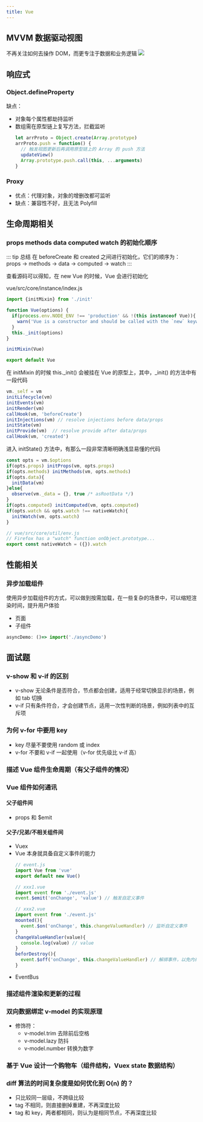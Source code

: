 ```yaml
---
title: Vue
---
```


## MVVM 数据驱动视图
不再关注如何去操作 DOM，而更专注于数据和业务逻辑
![](https://img.imgdb.cn/item/6045b714cef1ec5e6f4e1dbb.png)

## 响应式

### Object.defineProperty
缺点：
- 对象每个属性都劫持监听
- 数组需在原型链上复写方法，拦截监听
    ```javascript
    let arrProto = Object.create(Array.prototype)
    arrProto.push = function() {
      // 触发视图更新后再调用原型链上的 Array 的 push 方法
      updateView()
      Array.prototype.push.call(this, ...arguments)
    }
    ```

### Proxy
- 优点：代理对象，对象的增删改都可监听
- 缺点：兼容性不好，且无法 Polyfill

## 生命周期相关

### props methods data computed watch 的初始化顺序
::: tip 总结
在 beforeCreate 和 created 之间进行初始化，它们的顺序为：<br/>
props -> methods -> data -> computed -> watch
::: 

查看源码可以得知，在 new Vue 的时候，Vue 会进行初始化

vue/src/core/instance/index.js
```javascript
import {initMixin} from './init'

function Vue(options) {
  if(process.env.NODE_ENV !== 'production' && !(this instanceof Vue)){
    warn('Vue is a constructor and should be called with the `new` keyword')
  }
  this._init(options)
}

initMixin(Vue)

export default Vue
```

在 initMixin 的时候 this._init() 会被挂在 Vue 的原型上，其中，_init() 的方法中有一段代码
```javascript
vm._self = vm
initLifecycle(vm)
initEvents(vm)
initRender(vm)
callHook(vm, 'beforeCreate')
initInjections(vm) // resolve injections before data/props
initState(vm)
initProvide(vm)  // resolve provide after data/props
callHook(vm, 'created')
```

进入 initState() 方法中，有那么一段非常清晰明确浅显易懂的代码
```javascript
const opts = vm.$options
if(opts.props) initProps(vm, opts.props)
if(opts.methods) initMethods(vm, opts.methods)
if(opts.data){
  initData(vm)
}else{
  observe(vm._data = {}, true /* asRootData */)
}
if(opts.computed) initComputed(vm, opts.computed)
if(opts.watch && opts.watch !== nativeWatch){
  initWatch(vm, opts.watch)
}

// vue/src/core/util/env.js
// Firefox has a "watch" function onObject.prototype...
export const nativeWatch = ({}).watch
```

## 性能相关

### 异步加载组件
使用异步加载组件的方式，可以做到按需加载，在一些复杂的场景中，可以缩短渲染时间，提升用户体验
- 页面
- 子组件
```javascript
asyncDemo: ()=> import('./asyncDemo')
```


## 面试题

### v-show 和 v-if 的区别
- v-show 无论条件是否符合，节点都会创建，适用于经常切换显示的场景，例如 tab 切换
- v-if 只有条件符合，才会创建节点，适用一次性判断的场景，例如列表中的互斥项

### 为何 v-for 中要用 key

- key 尽量不要使用 random 或 index
- v-for 不要和 v-if 一起使用（v-for 优先级比 v-if 高）

### 描述 Vue 组件生命周期（有父子组件的情况）

### Vue 组件如何通讯
#### 父子组件间
- props 和 $emit

#### 父子/兄弟/不相关组件间
- Vuex
- Vue 本身就具备自定义事件的能力
    ```javascript
    // event.js
    import Vue from 'vue'
    export default new Vue()
  
    // xxx1.vue
    import event from './event.js'
    event.$emit('onChange', 'value') // 触发自定义事件
  
    // xxx2.vue
    import event from './event.js'
    mounted(){
      event.$on('onChange', this.changeValueHandler) // 监听自定义事件
    }
    changeValueHandler(value){
      console.log(value) // value
    }
    beforDestroy(){
      event.$off('onChange', this.changeValueHandler) // 解绑事件，以免内存泄漏
    }
    ```
- EventBus

### 描述组件渲染和更新的过程

### 双向数据绑定 v-model 的实现原理

- 修饰符：
    - v-model.trim 去除前后空格
    - v-model.lazy 防抖
    - v-model.number 转换为数字

### 基于 Vue 设计一个购物车（组件结构，Vuex state 数据结构）

### diff 算法的时间复杂度是如何优化到 O(n) 的？
- 只比较同一层级，不跨级比较
- tag 不相同，则直接删掉重建，不再深度比较
- tag 和 key，两者都相同，则认为是相同节点，不再深度比较
